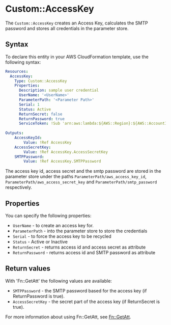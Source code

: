 # Custom::AccessKey
The `Custom::AccessKey` creates an Access Key, calculates the SMTP password and stores all credentials in the parameter store.

## Syntax
To declare this entity in your AWS CloudFormation template, use the following syntax:

```yaml
Resources:
  AccessKey:
    Type: Custom::AccessKey
    Properties:
      Description: sample user credential
      UserName: '<UserName>'
      ParameterPath: '<Parameter Path>'
      Serial: 1
      Status: Active
      ReturnSecret: false
      ReturnPassword: true
      ServiceToken: !Sub 'arn:aws:lambda:${AWS::Region}:${AWS::AccountId}:function:binxio-cfn-secret-provider'
        
Outputs:
    AccessKeyId:
        Value: !Ref AccessKey
    AccessSecretKey:
        Value: !Ref AccessKey.AccessSecretKey
    SMTPPassword:
        Value: !Ref AccessKey.SMTPPassword
```

The access key id, access secret and the smtp password are stored in the parameter store under the paths `ParameterPath/aws_access_key_id`, `ParameterPath/aws_access_secret_key` and `ParameterPath/smtp_password` respectively. 

## Properties
You can specify the following properties:

- `UserName`  - to create an access key for.
- `ParameterPath`  - into the parameter store to store the credentials
- `Serial`  - to force the access key to be recycled
- `Status`  - Active or Inactive
- `ReturnSecret`  - returns access id and access secret as attribute
- `ReturnPassword`  - returns access id and SMTP password as attribute

## Return values
With 'Fn::GetAtt' the following values are available:

- `SMTPPassword` - the SMTP password based for the access key (if ReturnPassword is true).
- `AccessSecretKey` - the secret part of the access key (if ReturnSecret is true).

For more information about using Fn::GetAtt, see [Fn::GetAtt](http://docs.aws.amazon.com/AWSCloudFormation/latest/UserGuide/intrinsic-function-reference-getatt.html).
